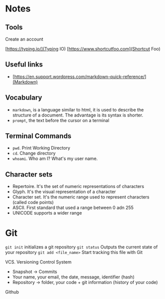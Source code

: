 # Notes

## Tools

Create an account

[https://typing.io/](Typing IO)
[https://www.shortcutfoo.com](Shortcut Foo)

## Useful links

* [https://en.support.wordpress.com/markdown-quick-reference/](Markdown)

## Vocabulary

* `markdown`, is a language similar to html, it is used to describe the structure of a document. The advantage is its syntax is shorter.
* `prompt`, the text before the cursor on a terminal

## Terminal Commands

* `pwd`. Print Working Directory
* `cd`. Change directory
* `whoami`. Who am I? What's my user name.

## Character sets

* Repertoire. It's the set of numeric representations of characters
* Glyph. It's the visual representation of a character
* Character set. It's the numeric range used to represent characters (called code points)
* ASCII. First standard that used a range between  0 adn 255
* UNICODE supports a wider range

# Git

`git init` initializes a git repository
`git status` Outputs the current state of your repository
`git add <file_name>` Start tracking this file with Git



VCS. Versioning Control System

* Snapshot -> Commits
* Your name, your email, the date, message, identifier (hash)
* Repository -> folder, your code + git information (history of your code)

Github






